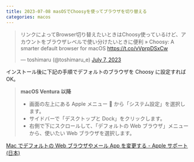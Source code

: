 ```yaml
---
title: 2023-07-08 masOSでChoosyを使ってブラウザを切り替える
categories: macos
---
```


<blockquote class="twitter-tweet"><p lang="ja" dir="ltr">リンクによってBrowser切り替えたいときはChoosy使っているけど、アカウントをブラウザレベルで使い分けたいときに便利 » Choosy: A smarter default browser for macOS <a href="https://t.co/vVprpDSxCw">https://t.co/vVprpDSxCw</a></p>&mdash; toshimaru (@toshimaru_e) <a href="https://twitter.com/toshimaru_e/status/1677119651816550402?ref_src=twsrc%5Etfw">July 7, 2023</a></blockquote> <script async src="https://platform.twitter.com/widgets.js" charset="utf-8"></script>

インストール後に下記の手順でデフォルトのブラウザを Choosy に設定すればOK。

> **macOS Ventura 以降**
> - 画面の左上にある Apple メニュー  から「システム設定」を選択します。
> - サイドバーで「デスクトップと Dock」をクリックします。
> - 右側で下にスクロールして、「デフォルトの Web ブラウザ」メニューから、使いたい Web ブラウザを選択します。

[Mac でデフォルトの Web ブラウザやメール App を変更する - Apple サポート (日本)](https://support.apple.com/ja-jp/HT201607)
